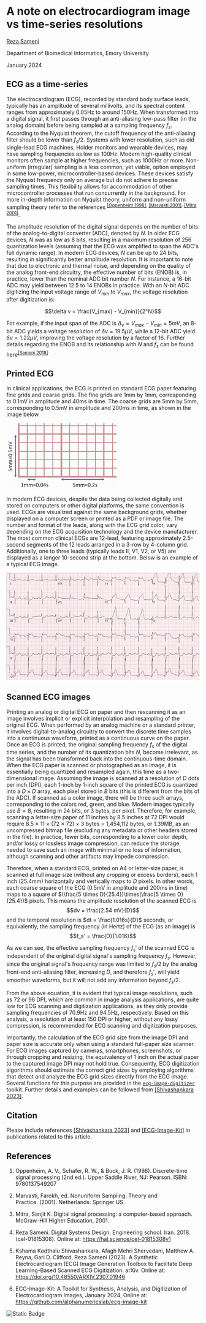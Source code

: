 # A note on electrocardiogram image vs time-series resolutions

[Reza Sameni](rsameni@dbmi.emory.edu)

Department of Biomedical Informatics, Emory University

January 2024
## ECG as a time-series
The electrocardiogram (ECG), recorded by standard body surface leads, typically has an amplitude of several millivolts, and its spectral content ranges from approximately 0.05Hz to around 150Hz. When transformed into a digital signal, it first passes through an anti-aliasing low-pass filter (in the analog domain) before being sampled at a sampling frequency $f_s$. According to the Nyquist theorem, the cutoff frequency of the anti-aliasing filter should be lower than $f_s/2$. Systems with lower resolution, such as old single-lead ECG machines, Holder monitors and wearable devices, may have sampling frequencies as low as 100Hz. Modern high-quality clinical monitors often sample at higher frequencies, such as 1000Hz or more. Non-uniform (irregular) sampling is a less common, yet viable, option employed in some low-power, microcontroller-based devices. These devices satisfy the Nyquist frequency only on average but do not adhere to precise sampling times. This flexibility allows for accommodation of other microcontroller processes that run concurrently in the background. For more in-depth information on Nyquist theory, uniform and non-uniform sampling theory refer to the references <sup>[[Oppenheim 1998]](#ref-oppenheim-discrete), [[Marvasti 2001]](#ref-marvasti-nonuniform), [[Mitra 2001]](#ref-mitra-dsp)</sup>.

The amplitude resolution of the digital signal depends on the number of bits of the analog-to-digital converter (ADC), denoted by $N$. In older ECG devices, $N$ was as low as 8 bits, resulting in a maximum resolution of 256 quantization levels (assuming that the ECG was amplified to span the ADC's full dynamic range). In modern ECG devices, $N$ can be up to 24 bits, resulting in significantly better amplitude resolution. It is important to note that due to electronic and thermal noise, and depending on the quality of the analog front-end circuitry, the effective number of bits (ENOB) is, in practice, lower than the nominal ADC bit number $N$. For instance, a 16-bit ADC may yield between 12.5 to 14 ENOBs in practice. With an $N$-bit ADC digitizing the input voltage range of $V_{min}$ to $V_{max}$, the voltage resolution after digitization is:

$$\delta v = \frac{V_{max} - V_{min}}{2^N}$$

For example, if the input span of the ADC is $\Delta_v=V_{max} - V_{min} = 5mV$, an 8-bit ADC yields a voltage resolution of $\delta v=19.5\mu V$, while a 12-bit ADC yield $\delta v=1.22\mu V$, improving the voltage resolution by a factor of 16. Further details regarding the ENOB and its relationship with $N$ and $f_s$ can be found here<sup>[[Sameni 2018]](#ref-sameni-digital)<sup>.


## Printed ECG
In clinical applications, the ECG is printed on standard ECG paper featuring fine grids and coarse grids. The fine grids are 1mm by 1mm, corresponding to 0.1mV in amplitude and 40ms in time. The coarse grids are 5mm by 5mm, corresponding to 0.5mV in amplitude and 200ms in time, as shown in the image below.

![Standard printed ECG grid](./ecg_grid.png)

In modern ECG devices, despite the data being collected digitally and stored on computers or other digital platforms, the same convention is used. ECGs are visualized against the same background grids, whether displayed on a computer screen or printed as a PDF or image file. The number and format of the leads, along with the ECG grid color, vary depending on the ECG acquisition technology and the device manufacturer. The most common clinical ECGs are 12-lead, featuring approximately 2.5-second segments of the 12 leads arranged in a 3-row by 4-column grid. Additionally, one to three leads (typically leads II, V1, V2, or V5) are displayed as a longer 10-second strip at the bottom. Below is an example of a typical ECG image.

![10.7759/cureus.2523](./ST_elevation_myocardial_infarction_ECG.png)

## Scanned ECG images
Printing an analog or digital ECG on paper and then rescanning it as an image involves implicit or explicit interpolation and resampling of the original ECG. When performed by an analog machine or a standard printer, it involves digital-to-analog circuitry to convert the discrete time samples into a continuous waveform, printed as a continuous curve on the paper. Once an ECG is printed, the original sampling frequency $f_s$ of the digital time series, and the number of its quantization bits $N$, become irrelevant, as the signal has been transformed back into the continuous-time domain. When the ECG paper is scanned or photographed as an image, it is essentially being quantized and resampled again, this time as a two-dimensional image. Assuming the image is scanned at a resolution of $D$ dots per inch (DPI), each 1-inch by 1-inch square of the printed ECG is quantized into a $D \times D$ array, each pixel stored in $B$ bits (this is different from the bits of the ADC). If scanned as a color image, there will be three such arrays, corresponding to the colors red, green, and blue. Modern images typically use $B = 8$, resulting in 24 bits, or 3 bytes, per pixel. Therefore, for example, scanning a letter-size paper of 11 inches by 8.5 inches at 72 DPI would require 8.5 $\times$ 11 $\times$ (72 $\times$ 72) $\times$ 3 bytes = 1,454,112 bytes, or 1.39MB, as an uncompressed bitmap file (excluding any metadata or other headers stored in the file). In practice, fewer bits, corresponding to a lower color depth, and/or lossy or lossless image compression, can reduce the storage needed to save such an image with minimal or no loss of information, although scanning and other artifacts may impede compression.

Therefore, when a standard ECG, printed on A4 or letter-size paper, is scanned at full image size (without any cropping or excess borders), each 1 inch (25.4mm) horizontally and vertically maps to $D$ pixels. In other words, each coarse square of the ECG (0.5mV in amplitude and 200ms in time) maps to a square of $(\frac{5 \times D}{25.4})\times(\frac{5 \times D}{25.4})$ pixels. This means the amplitude resolution of the scanned ECG is $$dv = \frac{2.54 mV}{D}$$ and the temporal resolution is $dt = \frac{1.016s}{D}$ seconds, or equivalently, the sampling frequency (in Hertz) of the ECG (as an image) is $$f_s' = \frac{D}{1.016}$$

As we can see, the effective sampling frequency $f_s'$ of the scanned ECG is independent of the original digital signal's sampling frequency $f_s$. However, since the original signal's frequency range was limited to $f_s/2$ by the analog front-end anti-aliasing filter, increasing $D$, and therefore $f_s'$, will yield smoother waveforms, but it will not add any information beyond $f_s/2$.

From the above equation, it is evident that typical image resolutions, such as 72 or 96 DPI, which are common in image analysis applications, are quite low for ECG scanning and digitization applications, as they only provide sampling frequencies of 70.9Hz and 94.5Hz, respectively. Based on this analysis, a resolution of at least 150 DPI or higher, without any lossy compression, is recommended for ECG scanning and digitization purposes.

Importantly, the calculation of the ECG grid size from the image DPI and paper size is accurate only when using a standard full-paper size scanner. For ECG images captured by cameras, smartphones, screenshots, or through cropping and resizing, the equivalency of 1 inch on the actual paper to the captured image DPI may not hold true. Consequently, ECG digitization algorithms should estimate the correct grid sizes by employing algorithms that detect and analyze the ECG grid sizes directly from the ECG image. Several functions for this purpose are provided in the [`ecg-image-digitizer`](../../ecg-image-digitizer/) toolkit. Further details and examples can be followed from [[Shivashankara 2023]](#ref-ecg-image-kit-paper).

## Citation
Please include references [[Shivashankara 2023]](#ref-ecg-image-kit-paper) and [[ECG-Image-Kit]](#ref-ecg-image-kit) in publications related to this article.


## References

1. <a name="ref-oppenheim-discrete"></a> Oppenheim, A. V., Schafer, R. W., & Buck, J. R. (1998). Discrete-time signal processing (2nd ed.). Upper Saddle River, NJ: Pearson. ISBN: 9780137549207


1. <a name="ref-marvasti-nonuniform"></a> Marvasti, Farokh, ed. Nonuniform Sampling: Theory and Practice. (2001). Netherlands: Springer US.

1. <a name="ref-mitra-dsp"></a> Mitra, Sanjit K. Digital signal processing: a computer-based approach. McGraw-Hill Higher Education, 2001.

1. <a name="ref-sameni-digital"></a> Reza Sameni. Digital Systems Design. Engineering school. Iran. 2018. ⟨cel-01815308⟩. Online at: https://hal.science/cel-01815308v1

1. <a name="ref-ecg-image-kit-paper"></a> Kshama Kodthalu Shivashankara, Afagh Mehri Shervedani, Matthew A. Reyna, Gari D. Clifford, Reza Sameni (2023). A Synthetic Electrocardiogram (ECG) Image Generation Toolbox to Facilitate Deep Learning-Based Scanned ECG Digitization. arXiv. Online at: https://doi.org/10.48550/ARXIV.2307.01946

1. <a name="ref-ecg-image-kit"></a> ECG-Image-Kit: A Toolkit for Synthesis, Analysis, and Digitization of Electrocardiogram Images, January 2024, Online at: https://github.com/alphanumericslab/ecg-image-kit


![Static Badge](https://img.shields.io/badge/ecg_image-kit-blue)